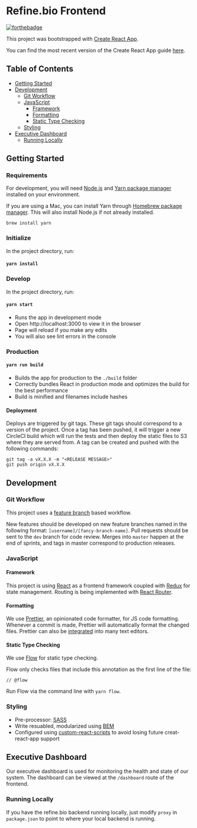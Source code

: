 # Refine.bio Frontend

[![forthebadge](https://forthebadge.com/images/badges/built-with-swag.svg)](https://forthebadge.com)

This project was bootstrapped with [Create React App](https://github.com/facebookincubator/create-react-app).

You can find the most recent version of the Create React App guide [here](https://github.com/facebookincubator/create-react-app/blob/master/packages/react-scripts/template/README.md).

## Table of Contents

* [Getting Started](#getting-started)
* [Development](#development)
  * [Git Workflow](#git-workflow)
  * [JavaScript](#javascript)
    * [Framework](#framework)
    * [Formatting](#formatting)
    * [Static Type Checking](#static-type-checking)
  * [Styling](#styling)
* [Executive Dashboard](#executive-dashboard)
  * [Running Locally](#running-locally)

## Getting Started

### Requirements

For development, you will need [Node.js](https://nodejs.org/en/download/) and [Yarn package manager](https://yarnpkg.com/lang/en/docs/install/) installed on your environment.

If you are using a Mac, you can install Yarn through [Homebrew package manager](https://brew.sh/). This will also install Node.js if not already installed.

`brew install yarn`

### Initialize

In the project directory, run:

#### `yarn install`

### Develop

In the project directory, run:

#### `yarn start`

* Runs the app in development mode
* Open http://localhost:3000 to view it in the browser
* Page will reload if you make any edits
* You will also see lint errors in the console

### Production

#### `yarn run build`

* Builds the app for production to the `./build` folder
* Correctly bundles React in production mode and optimizes the build for the best performance
* Build is minified and filenames include hashes

#### Deployment

Deploys are triggered by git tags.
These git tags should correspond to a version of the project.
Once a tag has been pushed, it will trigger a new CircleCI build which will run the tests and then deploy the static files to S3 where they are served from.
A tag can be created and pushed with the following commands:

```
git tag -a vX.X.X -m "<RELEASE MESSAGE>"
git push origin vX.X.X
```

## Development

### Git Workflow

This project uses a [feature branch](http://nvie.com/posts/a-successful-git-branching-model/) based workflow.

New features should be developed on new feature branches named in the following format: `[username]/[fancy-branch-name]`.
Pull requests should be sent to the `dev` branch for code review.
Merges into `master` happen at the end of sprints, and tags in master correspond to production releases.

### JavaScript

#### Framework

This project is using [React](https://reactjs.org/) as a frontend framework coupled with [Redux](https://redux.js.org/) for state management. Routing is being implemented with [React Router](https://github.com/ReactTraining/react-router).

#### Formatting

We use [Prettier](https://prettier.io/), an opinionated code formatter, for JS code formatting. Whenever a commit is made, Prettier will automatically format the changed files. Prettier can also be [integrated](https://prettier.io/docs/en/editors.html) into many text editors.

#### Static Type Checking

We use [Flow](https://flow.org/) for static type checking.

Flow only checks files that include this annotation as the first line of the file:

`// @flow`

Run Flow via the command line with `yarn flow`.

### Styling

* Pre-processor: [SASS](https://sass-lang.com/)
* Write resuabled, modularized using [BEM](http://getbem.com/)
* Configured using [custom-react-scripts](https://github.com/kitze/custom-react-scripts) to avoid losing future creat-react-app support

## Executive Dashboard

Our executive dashboard is used for monitoring the health and state of our system. The dashboard can be viewed at the `/dashboard` route of the frontend.

### Running Locally
If you have the refine.bio backend running locally, just modify `proxy` in `package.json` to point to where your local backend is running.

